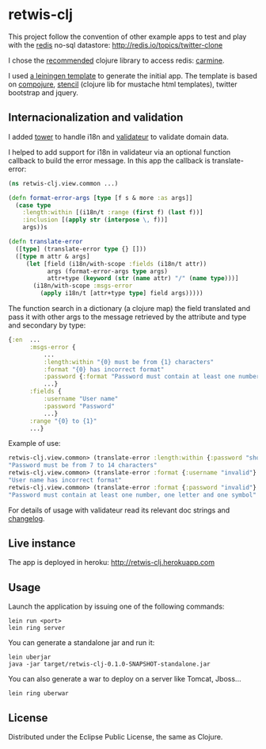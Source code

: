 # retwis-clj

This project follow the convention of other example apps to test and
play with the [redis](http://redis.io/) no-sql datastore:
http://redis.io/topics/twitter-clone

I chose the [recommended](http://redis.io/clients) clojure library to
access redis: [carmine](https://github.com/ptaoussanis/carmine).

I used
[a leiningen template](https://github.com/eprunier/lein-webapp-template)
to generate the initial app. The template is based on [compojure](https://github.com/weavejester/compojure),
[stencil](https://github.com/davidsantiago/stencil) (clojure lib for mustache html templates), twitter bootstrap
and jquery.

## Internacionalization and validation

I added [tower](https://github.com/ptaoussanis/tower) to handle i18n 
and [validateur](https://github.com/michaelklishin/validateur) to
validate domain data.

I helped to add support for i18n in validateur via an optional
function callback to build the error message. In this app the callback
is translate-error:

```clojure
(ns retwis-clj.view.common ...)

(defn format-error-args [type [f s & more :as args]]
  (case type
    :length:within [(i18n/t :range (first f) (last f))]
    :inclusion [(apply str (interpose \, f))]
    args))s

(defn translate-error
  ([type] (translate-error type {} []))
  ([type m attr & args]
     (let [field (i18n/with-scope :fields (i18n/t attr))
           args (format-error-args type args)
           attr+type (keyword (str (name attr) "/" (name type)))]
       (i18n/with-scope :msgs-error
         (apply i18n/t [attr+type type] field args)))))
```
The function search in a dictionary (a clojure map) the
field translated and pass it with other args to the message retrieved
by the attribute and type and secondary by type:
```clojure
{:en  ...
      :msgs-error {
          ...
          :length:within "{0} must be from {1} characters"
          :format "{0} has incorrect format"
          :password {:format "Password must contain at least one number, one letter and one symbol"}
          ...}
      :fields {
          :username "User name"
          :password "Password"
          ...}
      :range "{0} to {1}"
      ...}
```
Example of use:
```clojure
retwis-clj.view.common> (translate-error :length:within {:password "short"} :password (range 7 15))
"Password must be from 7 to 14 characters"
retwis-clj.view.common> (translate-error :format {:username "invalid"} :username #"pattern")
"User name has incorrect format"
retwis-clj.view.common> (translate-error :format {:password "invalid"} :password #"pattern")
"Password must contain at least one number, one letter and one symbol"
```
For details of usage with validateur read its relevant doc strings and
  [changelog](https://github.com/michaelklishin/validateur/blob/master/ChangeLog.md#optional-function-callback-to-parametrize-the-construction-of-messages).
## Live instance
The app is deployed in heroku: http://retwis-clj.herokuapp.com 

## Usage
Launch the application by issuing one of the following commands:

```shell
lein run <port>
lein ring server
```

You can generate a standalone jar and run it:

```shell   
lein uberjar
java -jar target/retwis-clj-0.1.0-SNAPSHOT-standalone.jar
```

You can also generate a war to deploy on a server like Tomcat, Jboss...

```shell
lein ring uberwar
```

## License

Distributed under the Eclipse Public License, the same as Clojure.
